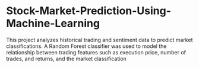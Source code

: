 # Stock-Market-Prediction-Using-Machine-Learning
This project analyzes historical trading and sentiment data to predict market classifications. A Random Forest classifier was used to model the relationship between trading features such as execution price, number of trades, and returns, and the market classification

